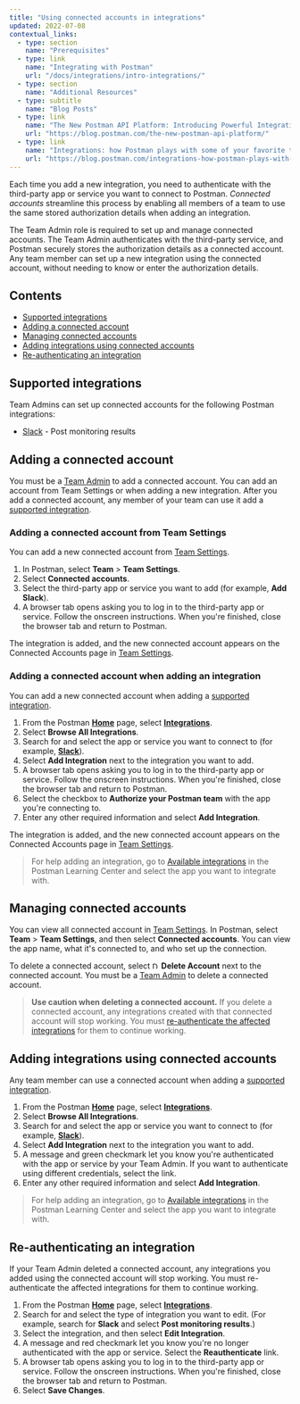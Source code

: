 ```yaml
---
title: "Using connected accounts in integrations"
updated: 2022-07-08
contextual_links:
  - type: section
    name: "Prerequisites"
  - type: link
    name: "Integrating with Postman"
    url: "/docs/integrations/intro-integrations/"
  - type: section
    name: "Additional Resources"
  - type: subtitle
    name: "Blog Posts"
  - type: link
    name: "The New Postman API Platform: Introducing Powerful Integrations"
    url: "https://blog.postman.com/the-new-postman-api-platform/"
  - type: link
    name: "Integrations: how Postman plays with some of your favorite tools"
    url: "https://blog.postman.com/integrations-how-postman-plays-with-some-of-your-favorite-tools/"
---
```


Each time you add a new integration, you need to authenticate with the third-party app or service you want to connect to Postman. _Connected accounts_ streamline this process by enabling all members of a team to use the same stored authorization details when adding an integration.

The Team Admin role is required to set up and manage connected accounts. The Team Admin authenticates with the third-party service, and Postman securely stores the authorization details as a connected account. Any team member can set up a new integration using the connected account, without needing to know or enter the authorization details.

## Contents

* [Supported integrations](#supported-integrations)
* [Adding a connected account](#adding-a-connected-account)
* [Managing connected accounts](#managing-connected-accounts)
* [Adding integrations using connected accounts](#adding-integrations-using-connected-accounts)
* [Re-authenticating an integration](#re-authenticating-an-integration)

## Supported integrations

Team Admins can set up connected accounts for the following Postman integrations:

* [Slack](/docs/integrations/available-integrations/slack/) - Post monitoring results

## Adding a connected account

You must be a [Team Admin](/docs/collaborating-in-postman/roles-and-permissions/#team-roles) to add a connected account. You can add an account from Team Settings or when adding a new integration. After you add a connected account, any member of your team can use it add a [supported integration](#supported-integrations).

### Adding a connected account from Team Settings

You can add a new connected account from [Team Settings](https://app.getpostman.com/dashboard/teams/edit).

1. In Postman, select **Team** > **Team Settings**.
1. Select **Connected accounts**.
1. Select the third-party app or service you want to add (for example, **Add Slack**).
1. A browser tab opens asking you to log in to the third-party app or service. Follow the onscreen instructions. When you're finished, close the browser tab and return to Postman.

The integration is added, and the new connected account appears on the Connected Accounts page in [Team Settings](https://app.getpostman.com/dashboard/teams/edit).

### Adding a connected account when adding an integration

You can add a new connected account when adding a [supported integration](#supported-integrations).

1. From the Postman **[Home](https://go.postman.co/home)** page, select **[Integrations](https://go.postman.co/integrations)**.
1. Select **Browse All Integrations**.
1. Search for and select the app or service you want to connect to (for example, **[Slack](https://go.postman.co/integrations/service/slack)**).
1. Select **Add Integration** next to the integration you want to add.
1. A browser tab opens asking you to log in to the third-party app or service. Follow the onscreen instructions. When you're finished, close the browser tab and return to Postman.
1. Select the checkbox to **Authorize your Postman team** with the app you're connecting to.
1. Enter any other required information and select **Add Integration**.

The integration is added, and the new connected account appears on the Connected Accounts page in [Team Settings](https://app.getpostman.com/dashboard/teams/edit).

> For help adding an integration, go to [Available integrations](/docs/integrations/available-integrations/apimatic/) in the Postman Learning Center and select the app you want to integrate with.

## Managing connected accounts

You can view all connected account in [Team Settings](https://app.getpostman.com/dashboard/teams/edit).  In Postman, select **Team** > **Team Settings**, and then select **Connected accounts**. You can view the app name, what it's connected to, and who set up the connection.

To delete a connected account, select <img alt="Delete icon" src="https://assets.postman.com/postman-docs/icon-delete-v9.jpg#icon" width="12px"> **Delete Account** next to the connected account. You must be a [Team Admin](/docs/collaborating-in-postman/roles-and-permissions/#team-roles) to delete a connected account.

> **Use caution when deleting a connected account.** If you delete a connected account, any integrations created with that connected account will stop working. You must [re-authenticate the affected integrations](#re-authenticating-an-integration) for them to continue working.

## Adding integrations using connected accounts

Any team member can use a connected account when adding a [supported integration](#supported-integrations).

1. From the Postman **[Home](https://go.postman.co/home)** page, select **[Integrations](https://go.postman.co/integrations)**.
1. Select **Browse All Integrations**.
1. Search for and select the app or service you want to connect to (for example, **[Slack](https://go.postman.co/integrations/service/slack)**).
1. Select **Add Integration** next to the integration you want to add.
1. A message and green checkmark let you know you're authenticated with the app or service by your Team Admin. If you want to authenticate using different credentials, select the link.
1. Enter any other required information and select **Add Integration**.

> For help adding an integration, go to [Available integrations](/docs/integrations/available-integrations/apimatic/) in the Postman Learning Center and select the app you want to integrate with.

## Re-authenticating an integration

If your Team Admin deleted a connected account, any integrations you added using the connected account will stop working. You must re-authenticate the affected integrations for them to continue working.

1. From the Postman **[Home](https://go.postman.co/home)** page, select **[Integrations](https://go.postman.co/integrations)**.
1. Search for and select the type of integration you want to edit. (For example, search for **Slack** and select **Post monitoring results**.)
1. Select the integration, and then select **Edit Integration**.
1. A message and red checkmark let you know you're no longer authenticated with the app or service. Select the **Reauthenticate** link.
1. A browser tab opens asking you to log in to the third-party app or service. Follow the onscreen instructions. When you're finished, close the browser tab and return to Postman.
1. Select **Save Changes**.
